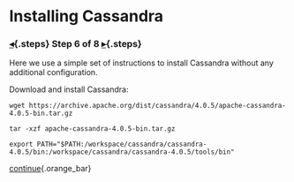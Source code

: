<div class="top">

# Installing Cassandra
### [◂](command:katapod.loadPage?step5){.steps} Step 6 of 8 [▸](command:katapod.loadPage?step7){.steps}
</div>

Here we use a simple set of instructions to install Cassandra without any additional configuration.

Download and install Cassandra:
```
wget https://archive.apache.org/dist/cassandra/4.0.5/apache-cassandra-4.0.5-bin.tar.gz

tar -xzf apache-cassandra-4.0.5-bin.tar.gz

export PATH="$PATH:/workspace/cassandra/cassandra-4.0.5/bin:/workspace/cassandra/cassandra-4.0.5/tools/bin"
```

[continue](command:katapod.loadPage?step7){.orange_bar}